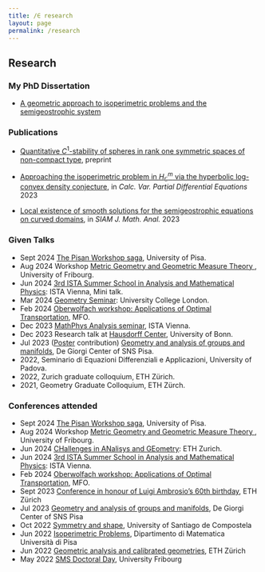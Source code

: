 ```yaml
---
title: /∈ research
layout: page
permalink: /research
---
```


## Research

### My PhD Dissertation

- [A geometric approach to isoperimetric problems and the semigeostrophic system](https://www.research-collection.ethz.ch/handle/20.500.11850/680865)

### Publications

- [Quantitative $C^1$-stability of spheres in rank one symmetric spaces of non-compact type](https://arxiv.org/abs/2304.02412), preprint

- [Approaching the isoperimetric problem in $H^m_\mathbb{C}$ via the hyperbolic log-convex density conjecture](https://link.springer.com/article/10.1007/s00526-023-02617-0), in *Calc. Var. Partial Differential Equations* 2023

- [Local existence of smooth solutions for the semigeostrophic equations on curved domains](https://epubs.siam.org/doi/full/10.1137/22M1532846), in *SIAM J. Math. Anal.* 2023

### Given Talks

- Sept 2024 [The Pisan Workshop saga](https://sites.google.com/view/thepisanworkshopssaga/home?authuser=0), University of Pisa.
-  Aug 2024 Workshop [Metric Geometry and Geometric Measure Theory ](https://commonweb.unifr.ch/_Science/Math/Pub/metric-geo-gmt/index.html), University of Fribourg.
- Jun 2024 [3rd ISTA Summer School in Analysis and Mathematical Physics](https://summerschool-analysis.ist.ac.at/): ISTA Vienna, Mini talk.
- Mar 2024 [Geometry Seminar](http://www.homepages.ucl.ac.uk/~ucahlfo/GeometrySeminar.html): University College London.
- Feb 2024 [Oberwolfach workshop:  Applications of Optimal Transportation](https://www.mfo.de/occasion/2406/www_view), MFO.
-  Dec 2023 [MathPhys Analysis seminar](https://mathphys.pages.ist.ac.at/), ISTA Vienna.
-  Dec 2023 Research talk at [Hausdorff Center](https://www.hcm.uni-bonn.de/), University of Bonn.
-  Jul 2023 ([Poster](poster.pdf) contribution) [Geometry and analysis of groups and manifolds](https://sites.google.com/view/geometryandanalysis/), De Giorgi Center of SNS Pisa.
- 2022, Seminario di Equazioni Differenziali e Applicazioni, University of Padova.
- 2022, Zurich graduate colloquium, ETH Zürich.
- 2021, Geometry Graduate Colloquium, ETH Zürch.
  
### Conferences attended

- Sept 2024 [The Pisan Workshop saga](https://sites.google.com/view/thepisanworkshopssaga/home?authuser=0), University of Pisa.
-  Aug 2024 Workshop [Metric Geometry and Geometric Measure Theory ](https://commonweb.unifr.ch/_Science/Math/Pub/metric-geo-gmt/index.html), University of Fribourg.
- Jun 2024 [CHallenges in ANalisys and GEometry](https://math.ethz.ch/fim/activities/conferences/CHANGE-CHallenges-in-ANalysis-and-GEometry.html): ETH Zurich.
- Jun 2024 [3rd ISTA Summer School in Analysis and Mathematical Physics](https://summerschool-analysis.ist.ac.at/): ISTA Vienna.
- Feb 2024 [Oberwolfach workshop:  Applications of Optimal Transportation](https://www.mfo.de/occasion/2406/www_view), MFO.
- Sept 2023 [Conference in honour of Luigi Ambrosio’s 60th birthday](https://math.ethz.ch/fim/activities/conferences/in-honour-of-luigi-ambrosio.html), ETH Zürich
- Jul 2023 [Geometry and analysis of groups and manifolds](https://sites.google.com/view/geometryandanalysis/), De Giorgi Center of SNS Pisa
- Oct 2022 [Symmetry and shape](http://xtsunxet.usc.es/symmetry2022/), University of Santiago de Compostela
- Jun 2022 [Isoperimetric Problems](https://events.dm.unipi.it/event/14/), Dipartimento di Matematica Università di Pisa
- Jun 2022 [Geometric analysis and calibrated geometries](https://math.ethz.ch/fim/activities/conferences/past-conferences/2022/geometric-analysis-and-calibrated-geometries.html), ETH Zürich
- May 2022 [SMS Doctoral Day](https://commonweb.unifr.ch/_Science/Math/Pub/dr.day/main.html), University Fribourg
